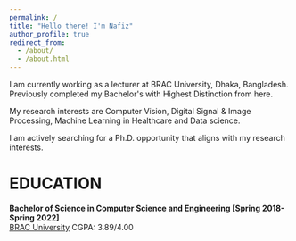 ```yaml
---
permalink: /
title: "Hello there! I'm Nafiz"
author_profile: true
redirect_from: 
  - /about/
  - /about.html
---
```


I am currently working as a lecturer at BRAC University, Dhaka, Bangladesh. Previously completed my Bachelor's with Highest Distinction from here.

My research interests are Computer Vision, Digital Signal & Image Processing, Machine Learning in Healthcare and Data science.

I am actively searching for a Ph.D. opportunity that aligns with my research interests.

# EDUCATION

**Bachelor of Science in Computer Science and Engineering [Spring 2018- Spring 2022]**  
[BRAC University](www.bracu.ac.bd)
CGPA: 3.89/4.00
